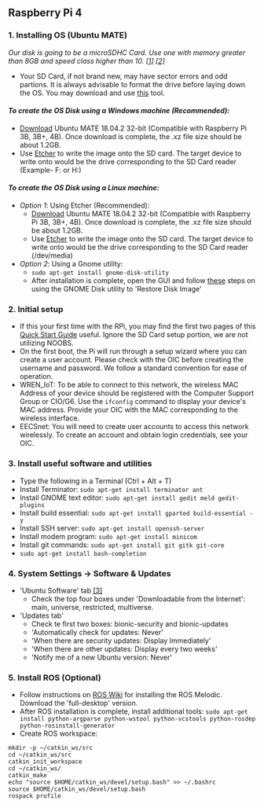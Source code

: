 ## Raspberry Pi 4 

### 1. Installing OS (Ubuntu MATE)
 *Our disk is going to be a microSDHC Card. Use one with memory greater than 8GB and speed class higher than 10. [[1]](https://www.pidramble.com/wiki/benchmarks/microsd-cards) [[2]](https://www.youtube.com/watch?v=m5QXsKSwt-c)*
 - Your SD Card, if not brand new, may have sector errors and odd partions. It is always advisable to format the drive before laying down the OS. You may download and use [this](https://www.sdcard.org/downloads/formatter_4/) tool. 
 
#### *To create the OS Disk using a Windows machine (Recommended):*
 - [Download](https://releases.ubuntu-mate.org/bionic/armhf/ubuntu-mate-18.04.2-beta1-desktop-armhf+raspi-ext4.img.xz) Ubuntu MATE 18.04.2 32-bit (Compatible with Raspberry Pi 3B, 3B+, 4B). Once download is complete, the .xz file size should be about 1.2GB.
 - Use [Etcher](https://github.com/balena-io/etcher/releases/download/v1.5.109/balenaEtcher-Setup-1.5.109.exe) to write the image onto the SD card. The target device to write onto would be the drive corresponding to the SD Card reader (Example- F: or H:)
 
#### *To create the OS Disk using a Linux machine:*
- *Option 1*: Using Etcher (Recommended):
  - [Download](https://releases.ubuntu-mate.org/bionic/armhf/ubuntu-mate-18.04.2-beta1-desktop-armhf+raspi-ext4.img.xz) Ubuntu MATE 18.04.2 32-bit (Compatible with Raspberry Pi 3B, 3B+, 4B). Once download is complete, the .xz file size should be about 1.2GB.
  - Use [Etcher](https://github.com/balena-io/etcher/releases/download/v1.5.109/balena-etcher-electron-1.5.109-linux-x64.zip) to write the image onto the SD card. The target device to write onto would be the drive corresponding to the SD Card reader (/dev/media)
- *Option 2*: Using a Gnome utility:
  - `sudo apt-get install gnome-disk-utility`
  - After installation is complete, open the GUI and follow [these](https://www.youtube.com/watch?v=V_6GNyL6Dac) steps on using the GNOME Disk utility to 'Restore Disk Image'

### 2. Initial setup 
- If this your first time with the RPi, you may find the first two pages of this [Quick Start Guide](https://www.raspberrypi.org/qsg) useful. Ignore the SD Card setup portion, we are not utilizing NOOBS.
- On the first boot, the Pi will run through a setup wizard where you can create a user account. Please check with the OIC before creating the username and password. We follow a standard convention for ease of operation.
- WREN_IoT: To be able to connect to this network, the wireless MAC Address of your device should be registered with the Computer Support Group or CIO/G6. Use the `ifconfig` command to display your device's MAC address. Provide your OIC with the MAC corresponding to the wireless interface.
- EECSnet: You will need to create user accounts to access this network wirelessly. To create an account and obtain login credentials, see your OIC.

### 3. Install useful software and utilities
- Type the following in a Terminal (Ctrl + Alt + T)
 - Install Terminator: `sudo apt-get install terminator ant`
 - Install GNOME text editor: `sudo apt-get install gedit meld gedit-plugins`
 - Install build essential: `sudo apt-get install gparted build-essential -y`
 - Install SSH server: `sudo apt-get install openssh-server`
 - Install modem program: `sudo apt-get install minicom`
 - Install git commands: `sudo apt-get install git gitk git-core`
 - `sudo apt-get install bash-completion`
 
### 4. System Settings -> Software & Updates
- 'Ubuntu Software' tab [[3]](https://help.ubuntu.com/community/Repositories/Ubuntu)
  - Check the top four boxes under 'Downloadable from the Internet': main, universe, restricted, multiverse.
- 'Updates tab'
  - Check te first two boxes: bionic-security and bionic-updates
  - 'Automatically check for updates: Never'
  - 'When there are security updates: Display Immediately'
  - 'When there are other updates: Display every two weeks'
  - 'Notify me of a new Ubuntu version: Never'
 
### 5. Install ROS (Optional)
- Follow instructions on [ROS Wiki](http://wiki.ros.org/melodic/Installation/Ubuntu) for installing the ROS Melodic. Download the 'full-desktop' version.
- After ROS installation is complete, install additional tools: `sudo apt-get install python-argparse python-wstool python-vcstools python-rosdep python-rosinstall-generator`
- Create ROS workspace:
```
mkdir -p ~/catkin_ws/src
cd ~/catkin_ws/src
catkin_init_workspace
cd ~/catkin_ws/
catkin_make
echo "source $HOME/catkin_ws/devel/setup.bash" >> ~/.bashrc
source $HOME/catkin_ws/devel/setup.bash
rospack profile
```
